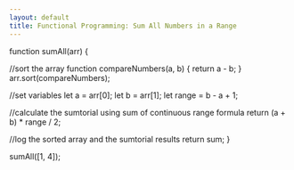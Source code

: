 ```yaml
---
layout: default
title: Functional Programming: Sum All Numbers in a Range
---
```

function sumAll(arr) {
  
  //sort the array
  function compareNumbers(a, b) {
    return a - b;
  }
  arr.sort(compareNumbers);
  
  //set variables
  let a = arr[0];
  let b = arr[1];
  let range = b - a + 1;
  
  //calculate the sumtorial using sum of continuous range formula
  return (a + b) * range / 2;

  //log the sorted array and the sumtorial results
  return sum;
}

sumAll([1, 4]);